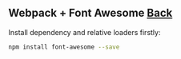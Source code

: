 ## Webpack + Font Awesome [Back](./../webpack.md)

Install dependency and relative loaders firstly:

```bash
npm install font-awesome --save
```
